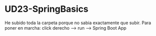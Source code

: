 # UD23-SpringBasics
He subido toda la carpeta porque no sabia exactamente que subir.
Para poner en marcha: click derecho --> run --> Spring Boot App
